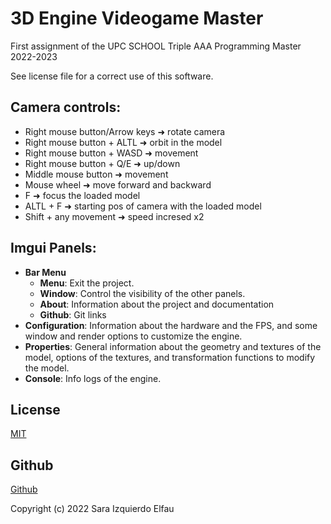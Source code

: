 # 3D Engine Videogame Master

First assignment  of the UPC SCHOOL Triple AAA Programming Master 2022-2023

See license file for a correct use of this software. 

## Camera controls:
- Right mouse button/Arrow keys ➜ rotate camera
- Right mouse button + ALTL ➜ orbit in the model
- Right mouse button + WASD ➜ movement
- Right mouse button + Q/E ➜ up/down
- Middle mouse button ➜ movement
- Mouse wheel ➜ move forward and backward
- F ➜ focus the loaded model
- ALTL + F ➜ starting pos of camera with the loaded model
- Shift + any movement ➜ speed incresed x2

## Imgui Panels:
- **Bar Menu**
    * **Menu**: Exit the project.
    * **Window**: Control the visibility of the other panels.
    * **About**: Information about the project and documentation
    * **Github**: Git links 
- **Configuration**: Information about the hardware and the FPS, and some window and render options to customize the engine.
- **Properties**: General information about the geometry and textures of the model, options of the textures, and transformation functions to modify the model.
- **Console**: Info logs of the engine.

## License

[MIT](https://choosealicense.com/licenses/mit/)

## Github

[Github](https://github.com/AuxPort66/3D-Engine-Videogame-Master)


Copyright (c) 2022 Sara Izquierdo Elfau
